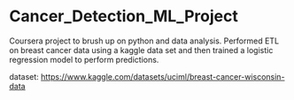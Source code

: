 # Cancer_Detection_ML_Project
Coursera project to brush up on python and data analysis. Performed ETL on breast cancer data using a kaggle data set and then trained a logistic regression model to perform predictions. 

dataset:
https://www.kaggle.com/datasets/uciml/breast-cancer-wisconsin-data
